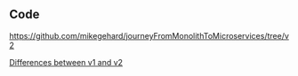 ## Code

https://github.com/mikegehard/journeyFromMonolithToMicroservices/tree/v2

[Differences between v1 and v2](https://github.com/mikegehard/journeyFromMonolithToMicroservices/compare/v1...v2)

